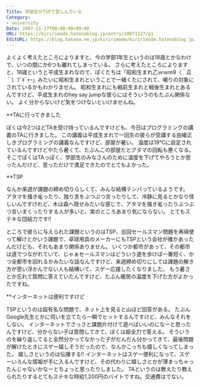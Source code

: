 ```yaml
---
Title: 学部生がTSPで苦しんでいる
Category:
- university
Date: 2007-11-27T00:00:00+09:00
URL: https://kiririmode.hatenablog.jp/entry/20071127/p1
EditURL: https://blog.hatena.ne.jp/kiririmode/kiririmode.hatenablog.jp/atom/entry/8454420450078216123
---
```



よくよく考えたところによりますと、今の学部1年生というのは18歳とかなわけで、いつの間にか6つも離れてしまっている。
さらに考えたところによりますと、18歳というと平成生まれなので、ぼくたちは「昭和生まれ乙ｗｗm9（＾Д＾）ﾌﾟｷﾞｬｰ」みたいに昭和生まれということで一緒くたにされて、嘲りの対象にされているかもわかりません。
昭和生まれにも戦前生まれと戦後生まれとあるんですけど、平成生まれのhey say jumpな彼らにはそういうのもたぶん関係ない。
よく分からないけど気をつけないといけませんね。

**TAに行ってきました

ぼくは今2つほどTAを受け持っているんですけども、今日はプログラミングの講義のTAに行きました。
この講義は平成生まれで一回生の彼らが受講する由緒正しきプログラミングの講義なんですけど、部屋が暑い。
温度は19℃に設定されているんですけどやたら暑くて、たぶんこの部屋だとアタマの回転も悪くなる。
そこでぼくはTAっぽく、学部生のみなさんのために温度を下げてやろうとか思ったんだけど、思っただけで満足できたのでとてもよかった。

**TSP

なんか来週が課題の締め切りらしくて、みんな結構テンパっているようです。
アタマを掻き毟ったり、独り言をぶつぶつ言ったりして、冷静に見るとかなり怪しいんですけれど、木は森へ隠せみたいな感じで、アタマを掻き毟ったりぶつぶつ言いまくったりする人が多いと、実のところあまり気にならない。
とてもステキな団結力です!!


ところで彼らに与えられた課題というのはTSP、巡回セールスマン問題を再帰使って解けとかいう課題で、卓球用具のメーカーにもTSPという会社が確かあったんだけども、それもあまり関係ありません。
いくつか都市があって、その都市は道でつながれていて、じゃぁセールスマンはどういう道を歩けば一番短く、かつ全都市を回れるかみたいな話なんですけど、来週締め切りにしては課題の解き方が思い浮かんでない人も結構いて、スゲー応援したくなりました。
もう暑さとか忘れて質問に答えていたんですけど、たぶん暖房の温度を下げた方がよかったですね。

**インターネットは便利ですけど

TSPというのは超有名な問題で、ネット上を見ると山ほど回答がある。
たぶんGoogle先生とかに伺いを立てたら一瞬でヒットするんですけど、みんなそれをしない。
インターネットでさっさと課題片付けて遊べばいいのになーと思ったんですけど、分からない子は質問してきて、ぼくは超全力で答える。
そういうのを繰り返してると全然分かってなかった子がだんだん分かってきて、最後問題が解けたときにスゲー嬉しそうだったので、なんかこっちも嬉しくなってしまった。
嬉しさというのは伝播する!!
インターネットはスゲー便利になって、スゲーいろんな情報が手に入るんですけど、その代わりに嬉しさとかが薄まっちゃったんじゃないかなーとちょっと思ったりしました。
TAというのは教えたり教えられたりするとてもステキな時給1,200円のバイトですね。交通費はでない。
